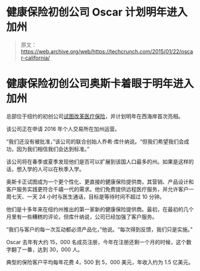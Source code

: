 # 健康保险初创公司 Oscar 计划明年进入加州 

> 原文：<https://web.archive.org/web/https://techcrunch.com/2015/01/22/oscar-california/>

# 健康保险初创公司奥斯卡着眼于明年进入加州

总部位于纽约的初创公司[试图改革医疗保险](https://web.archive.org/web/20221005122729/https://beta.techcrunch.com/2014/02/11/thrive-capital-founder-josh-kushner-on-the-power-of-oscar/)，并计划明年在西海岸首次亮相。

该公司正在申请 2016 年个人交易所在加州运营。

“我们还没有被批准，”该公司的联合创始人乔希·库什纳说。“但我们希望我们会成功，因为我们相信我们会达到标准。”

该公司将在春季或夏季发现他们是否可以扩展到该国人口最多的州。如果是这样的话，想入学的人可以在秋季入学。

奥斯卡正试图成为一个更个性化、更直接的健康保险提供商，其营销、产品设计和客户服务实践更符合千禧一代的需求。他们免费提供远程医疗服务，并允许客户一周七天、一天 24 小时与医生通话，目标是等待时间不超过 10 分钟。

他们是十多年来在纽约州推出的第一家新的健康保险提供商。最初，在最初的几个月里有一些糟糕的评论，但库什纳说，公司已经加强了客户服务。

“我们与客户的每一次互动都必须产品化，”他说。“每次得到反馈，我们只是实施。”

Oscar 去年有大约 15，000 名成员注册，今年在注册还剩一个月的时候，这个数字翻了一番，达到 30，000 人。

典型的保险客户平均每年花费 4，500 到 5，000 美元，年收入约为 1.5 亿美元。